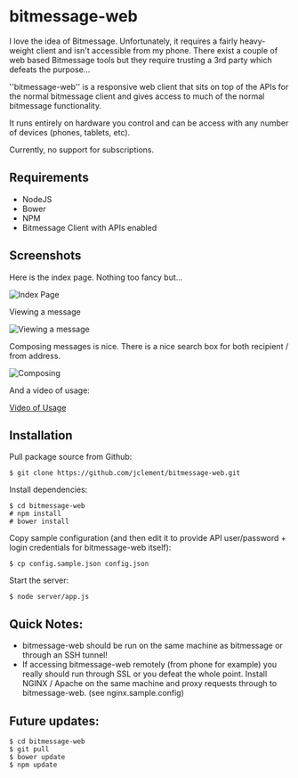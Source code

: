 # bitmessage-web

I love the idea of Bitmessage.  Unfortunately, it requires a fairly heavy-weight client and isn't accessible from my phone.  There exist a couple of web based Bitmessage tools but they require trusting a 3rd party which defeats the purpose...

''bitmessage-web'' is a responsive web client that sits on top of the APIs for the normal bitmessage client and gives access to much of the normal bitmessage functionality.

It runs entirely on hardware you control and can be access with any number of devices (phones, tablets, etc).

Currently, no support for subscriptions.

## Requirements
* NodeJS
* Bower
* NPM
* Bitmessage Client with APIs enabled

## Screenshots

Here is the index page.  Nothing too fancy but...

![Index Page](http://d.pr/i/1jSx9+)

Viewing a message

![Viewing a message](http://d.pr/i/1831q+)

Composing messages is nice.  There is a nice search box for both recipient / from address.

![Composing](http://d.pr/i/Jb5J+)

And a video of usage:

[Video of Usage](http://d.pr/v/1ihSO)


## Installation

Pull package source from Github:

```
$ git clone https://github.com/jclement/bitmessage-web.git
```

Install dependencies:

```
$ cd bitmessage-web
# npm install
# bower install
```

Copy sample configuration (and then edit it to provide API user/password + login credentials for bitmessage-web itself):
```
$ cp config.sample.json config.json
```

Start the server:
```
$ node server/app.js
```

## Quick Notes:

* bitmessage-web should be run on the same machine as bitmessage or through an SSH tunnel!
* If accessing bitmessage-web remotely (from phone for example) you really should run through SSL or you defeat the whole point.  Install NGINX / Apache on the same machine and proxy requests through to bitmessage-web. (see nginx.sample.config)

## Future updates:

```
$ cd bitmessage-web
$ git pull
$ bower update
$ npm update
```
